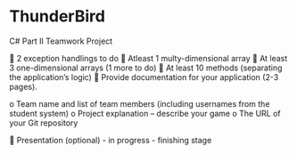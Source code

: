 # ThunderBird
C# Part II Teamwork Project

 2 exception handlings to do
 Atleast 1 multy-dimensional array
 At least 3 one-dimensional arrays (1 more to do)
 At least 10 methods (separating the application’s logic)
 Provide documentation for your application (2-3 pages).
  
 o Team name and list of team members (including usernames from the student system)
 o Project explanation – describe your game 
 o The URL of your Git repository 
 
 Presentation (optional)  - in progress - finishing stage
